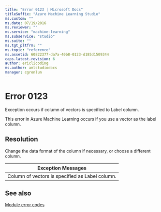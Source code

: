 ```yaml
---
title: "Error 0123 | Microsoft Docs"
titleSuffix: "Azure Machine Learning Studio"
ms.custom: ""
ms.date: 07/19/2016
ms.reviewer: ""
ms.service: "machine-learning"
ms.subservice: "studio"
ms.suite: ""
ms.tgt_pltfrm: ""
ms.topic: "reference"
ms.assetid: 60822377-da7a-40b8-0123-d185d1509344
caps.latest.revision: 6
author: ericlicoding
ms.author: amlstudiodocs
manager: cgronlun
---
```

# Error 0123  
 Exception occurs if column of vectors is specified to Label column.  
  
 This error in Azure Machine Learning occurs if you use a vector as the label column.  
  
## Resolution  
 Change the data format of the column if necessary, or choose a different column.  
  
|Exception Messages|  
|------------------------|  
|Column of vectors is specified as Label column.|  
  
## See also  
 [Module error codes](../machine-learning-module-error-codes.md)
